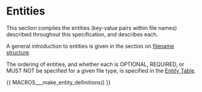 # Entities

This section compiles the entities (key-value pairs within file names) described throughout this
specification, and describes each.

A general introduction to entities is given in the section on
[filename structure](../common-principles.md#file-name-structure).

The ordering of entities, and whether each is OPTIONAL, REQUIRED, or MUST NOT
be specified for a given file type, is specified in the [Entity Table](entity-table.md).

<!--
  This section is autogenerated based on the src/schema.  DO NOT EDIT DIRECTLY.
  Follow https://github.com/bids-standard/bids-specification/blob/master/CONTRIBUTING.md#making-a-change-to-the-bids-schema
  and a guide for using macros can be found at
  https://github.com/bids-standard/bids-specification/blob/master/macros_doc.md
-->
{{ MACROS___make_entity_definitions() }}
